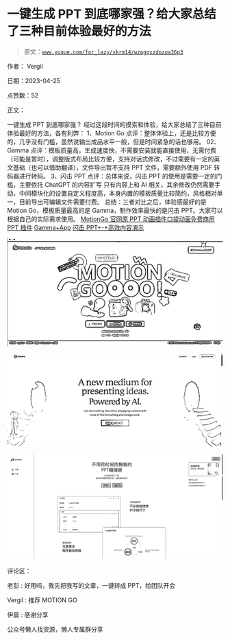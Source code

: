 # 一键生成 PPT 到底哪家强？给大家总结了三种目前体验最好的方法

> 原文：[`www.yuque.com/for_lazy/xkrm14/wzpgqxzdpzoa36p3`](https://www.yuque.com/for_lazy/xkrm14/wzpgqxzdpzoa36p3)

作者： Vergil

日期：2023-04-25

点赞数：52

正文：

一键生成 PPT 到底哪家强？ 经过这段时间的摸索和体验，给大家总结了三种目前体验最好的方法，各有利弊： 1、M‍‍otion Go 点评：整体体验上，还是比较方便的，几乎没有门槛，虽然说输出成品水平一般，但是时间紧急的话也够用。 02、Gamma 点评：模板质量高，生成速度快，不需要安装就能直接使用，无需付费（可能是暂时），调整版式布局比较方便，支持对话式修改，不过需要有一定的英文基础（也可以借助翻译），文件导出暂不支持 PPT 文件，需要额外使用 PDF 转码器进行转码。 3、闪击 PPT 点评：总体来说，闪击 PPT 的使用是需要一定的门槛，主要依托 ChatGPT 的内容扩写 只有内容上和 AI 相关，其余修改仍然需要手动，中间模块化的设置自定义程度高，本身内置的模板质量比较简约，风格相对单一，目前导出可编辑文件需要付费。 总结：三者对比之后，体验感最好的是 Motion Go，模板质量最高的是 Gamma，制作效率最快的是闪击 PPT。大家可以根据自己的实际需求使用。 [MotionGo 官网原 PPT 动画插件口袋动画免费商用 PPT 插件](http://motion.yoo-ai.com/) [Gamma+App](https://gamma.app/) [闪击 PPT+-+高效内容演示](https://ppt.sankki.com/)

![](img/3c3a5d1d5ddf0e066bae78948ebcab23.png)

![](img/66cb5990ad02fce1a2321c728d98d895.png)

![](img/427df7084c8752bc28a3e4b236c7f281.png)

评论区：

老彭 : 好用吗，我先把我写的文章，一键转成 PPT，给团队开会

Vergil : 推荐 MOTION GO

伊晨 : 感谢分享

公众号懒人找资源，懒人专属群分享

